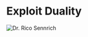 # Exploit Duality

![[Dr. Rico Sennrich](http://homepages.inf.ed.ac.uk/rsennric/)](https://homepages.inf.ed.ac.uk/rsennric/files/rico-klein2.jpg)
